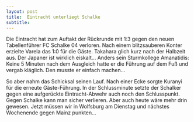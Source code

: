 ```yaml
---
layout: post
title:  Eintracht unterliegt Schalke
subtitle:  
---
```


Die Eintracht hat zum Auftakt der Rückrunde mit 1:3 gegen den neuen Tabellenführer FC Schalke 04 verloren. Nach einem blitzsauberen Konter erzielte Varela das 1:0 für die Gäste. Takahara glich kurz nach der Halbzeit aus. Der Japaner ist wirklich eiskalt... Anders sein Sturmkollege Amanatidis: Keine 5 Minuten nach dem Ausgleich hatte er die Führung auf dem Fuß und vergab kläglich. Den musste er einfach machen...

So aber nahm das Schicksal seinen Lauf. Nach einer Ecke sorgte Kuranyi für die erneute Gäste-Führung. In der Schlussminute setzte der Schalker gegen eine aufgerückte Eintracht-Abwehr auch noch den Schlusspunkt. Gegen Schalke kann man sicher verlieren. Aber auch heute wäre mehr drin gewesen. Jetzt müssen wir in Wolfsburg am Dienstag und nächstes Wochenende gegen Mainz punkten...
